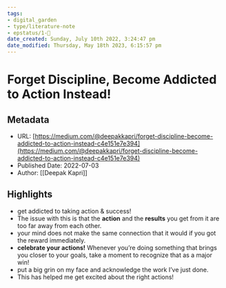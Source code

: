 ```yaml
---
tags: 
- digital_garden
- type/literature-note
- epstatus/1-🌱
date_created: Sunday, July 10th 2022, 3:24:47 pm
date_modified: Thursday, May 18th 2023, 6:15:57 pm
---
```

# Forget Discipline, Become Addicted to Action Instead!
## Metadata
* URL: [https://medium.com/@deepakkapri/forget-discipline-become-addicted-to-action-instead-c4e151e7e394](https://medium.com/@deepakkapri/forget-discipline-become-addicted-to-action-instead-c4e151e7e394)
* Published Date: 2022-07-03
* Author: [[Deepak Kapri]]

## Highlights
* get addicted to taking action & success!
* The issue with this is that the **action** and the **results** you get from it are too far away from each other.
* your mind does not make the same connection that it would if you got the reward immediately.
* **celebrate your actions!** Whenever you’re doing something that brings you closer to your goals, take a moment to recognize that as a major win!
* put a big grin on my face and acknowledge the work I’ve just done.
* This has helped me get excited about the right actions!